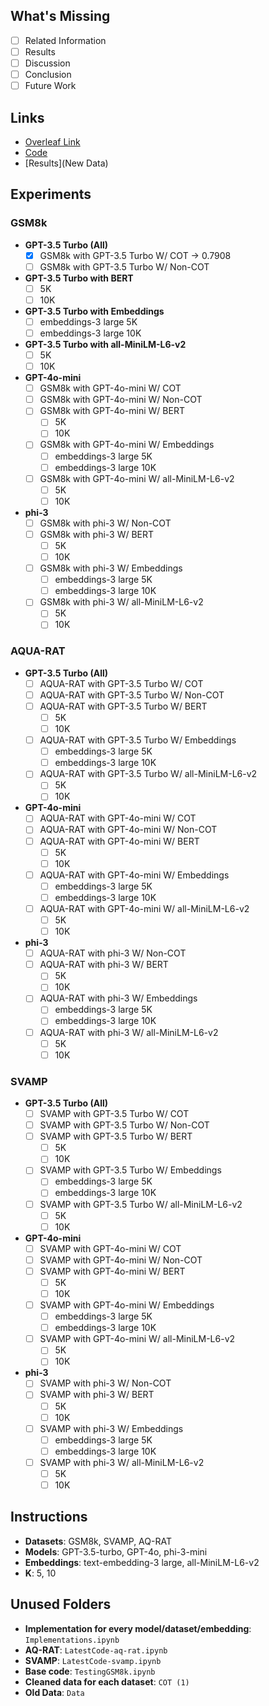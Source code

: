 ## What's Missing
- [ ] Related Information
- [ ] Results
- [ ] Discussion
- [ ] Conclusion
- [ ] Future Work

## Links
- [Overleaf Link](#)  <!-- Replace with actual link -->
- [Code](LatestCode-gsm8k.ipynb)
- [Results](New Data)  <!-- Replace with actual link -->

## Experiments

### GSM8k
- **GPT-3.5 Turbo (All)** 
  - [x] GSM8k with GPT-3.5 Turbo W/ COT → 0.7908
  - [ ] GSM8k with GPT-3.5 Turbo W/ Non-COT
- **GPT-3.5 Turbo with BERT**
  - [ ] 5K
  - [ ] 10K
- **GPT-3.5 Turbo with Embeddings**
  - [ ] embeddings-3 large 5K
  - [ ] embeddings-3 large 10K
- **GPT-3.5 Turbo with all-MiniLM-L6-v2**
  - [ ] 5K
  - [ ] 10K

- **GPT-4o-mini**
  - [ ] GSM8k with GPT-4o-mini W/ COT
  - [ ] GSM8k with GPT-4o-mini W/ Non-COT
  - [ ] GSM8k with GPT-4o-mini W/ BERT
    - [ ] 5K
    - [ ] 10K
  - [ ] GSM8k with GPT-4o-mini W/ Embeddings
    - [ ] embeddings-3 large 5K
    - [ ] embeddings-3 large 10K
  - [ ] GSM8k with GPT-4o-mini W/ all-MiniLM-L6-v2
    - [ ] 5K
    - [ ] 10K

- **phi-3**
  - [ ] GSM8k with phi-3 W/ Non-COT
  - [ ] GSM8k with phi-3 W/ BERT
    - [ ] 5K
    - [ ] 10K
  - [ ] GSM8k with phi-3 W/ Embeddings
    - [ ] embeddings-3 large 5K
    - [ ] embeddings-3 large 10K
  - [ ] GSM8k with phi-3 W/ all-MiniLM-L6-v2
    - [ ] 5K
    - [ ] 10K

### AQUA-RAT
- **GPT-3.5 Turbo (All)**
  - [ ] AQUA-RAT with GPT-3.5 Turbo W/ COT
  - [ ] AQUA-RAT with GPT-3.5 Turbo W/ Non-COT
  - [ ] AQUA-RAT with GPT-3.5 Turbo W/ BERT
    - [ ] 5K
    - [ ] 10K
  - [ ] AQUA-RAT with GPT-3.5 Turbo W/ Embeddings
    - [ ] embeddings-3 large 5K
    - [ ] embeddings-3 large 10K
  - [ ] AQUA-RAT with GPT-3.5 Turbo W/ all-MiniLM-L6-v2
    - [ ] 5K
    - [ ] 10K

- **GPT-4o-mini**
  - [ ] AQUA-RAT with GPT-4o-mini W/ COT
  - [ ] AQUA-RAT with GPT-4o-mini W/ Non-COT
  - [ ] AQUA-RAT with GPT-4o-mini W/ BERT
    - [ ] 5K
    - [ ] 10K
  - [ ] AQUA-RAT with GPT-4o-mini W/ Embeddings
    - [ ] embeddings-3 large 5K
    - [ ] embeddings-3 large 10K
  - [ ] AQUA-RAT with GPT-4o-mini W/ all-MiniLM-L6-v2
    - [ ] 5K
    - [ ] 10K

- **phi-3**
  - [ ] AQUA-RAT with phi-3 W/ Non-COT
  - [ ] AQUA-RAT with phi-3 W/ BERT
    - [ ] 5K
    - [ ] 10K
  - [ ] AQUA-RAT with phi-3 W/ Embeddings
    - [ ] embeddings-3 large 5K
    - [ ] embeddings-3 large 10K
  - [ ] AQUA-RAT with phi-3 W/ all-MiniLM-L6-v2
    - [ ] 5K
    - [ ] 10K

### SVAMP
- **GPT-3.5 Turbo (All)**
  - [ ] SVAMP with GPT-3.5 Turbo W/ COT
  - [ ] SVAMP with GPT-3.5 Turbo W/ Non-COT
  - [ ] SVAMP with GPT-3.5 Turbo W/ BERT
    - [ ] 5K
    - [ ] 10K
  - [ ] SVAMP with GPT-3.5 Turbo W/ Embeddings
    - [ ] embeddings-3 large 5K
    - [ ] embeddings-3 large 10K
  - [ ] SVAMP with GPT-3.5 Turbo W/ all-MiniLM-L6-v2
    - [ ] 5K
    - [ ] 10K

- **GPT-4o-mini**
  - [ ] SVAMP with GPT-4o-mini W/ COT
  - [ ] SVAMP with GPT-4o-mini W/ Non-COT
  - [ ] SVAMP with GPT-4o-mini W/ BERT
    - [ ] 5K
    - [ ] 10K
  - [ ] SVAMP with GPT-4o-mini W/ Embeddings
    - [ ] embeddings-3 large 5K
    - [ ] embeddings-3 large 10K
  - [ ] SVAMP with GPT-4o-mini W/ all-MiniLM-L6-v2
    - [ ] 5K
    - [ ] 10K

- **phi-3**
  - [ ] SVAMP with phi-3 W/ Non-COT
  - [ ] SVAMP with phi-3 W/ BERT
    - [ ] 5K
    - [ ] 10K
  - [ ] SVAMP with phi-3 W/ Embeddings
    - [ ] embeddings-3 large 5K
    - [ ] embeddings-3 large 10K
  - [ ] SVAMP with phi-3 W/ all-MiniLM-L6-v2
    - [ ] 5K
    - [ ] 10K

## Instructions
- **Datasets**: GSM8k, SVAMP, AQ-RAT
- **Models**: GPT-3.5-turbo, GPT-4o, phi-3-mini
- **Embeddings**: text-embedding-3 large, all-MiniLM-L6-v2
- **K**: 5, 10

## Unused Folders
- **Implementation for every model/dataset/embedding**: `Implementations.ipynb`
- **AQ-RAT**: `LatestCode-aq-rat.ipynb`
- **SVAMP**: `LatestCode-svamp.ipynb`
- **Base code**: `TestingGSM8k.ipynb`
- **Cleaned data for each dataset**: `COT (1)`
- **Old Data**: `Data`
